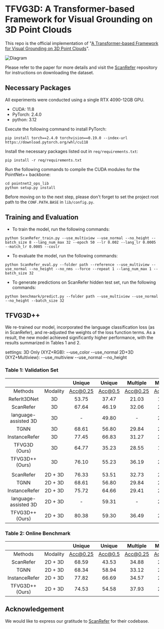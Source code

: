 # TFVG3D: A Transformer-based Framework for Visual Grounding on 3D Point Clouds

This repo is the official implementation of "[A Transformer-based Framework for Visual Grounding on 3D Point Clouds](https://ieeexplore.ieee.org/document/10475280)".

![Diagram](./image/Diagram.jpg)

Please refer to the paper for more details and visit the [ScanRefer](https://github.com/daveredrum/ScanRefer) repository for instructions on downloading the dataset.

## Necessary Packages 
All experiments were conducted using a single RTX 4090-12GB GPU.
* CUDA: 11.8
* PyTorch: 2.4.0
* python: 3.12

Execute the following command to install PyTorch:
```shell
pip install torch==2.4.0 torchvision==0.19.0 --index-url https://download.pytorch.org/whl/cu118
```

Install the necessary packages listed out in `req/requirements.txt`:
```shell
pip install -r req/requirements.txt
```

Run the following commands to compile the CUDA modules for the PointNet++ backbone:
```shell
cd pointnet2_ops_lib
python setup.py install
```

Before moving on to the next step, please don't forget to set the project root path to the `CONF.PATH.BASE` in `lib/config.py`.

## Training and Evaluation

* To train the model, run the following commands:

```shell
python ScanRefer_train.py --use_multiview --use_normal --no_height --batch_size 8 --lang_num_max 32 --epoch 50 --lr 0.002 --lang_lr 0.0005 --match_lr 0.0005 --coslr
```

* To evaluate the model, run the following commands:

```shell
python ScanRefer_eval.py --folder path --reference --use_multiview --use_normal --no_height --no_nms --force --repeat 1 --lang_num_max 1 --batch_size 32
```

* To generate predictions on ScanRefer hidden test set, run the following commands:

```shell
python benchmark/predict.py --folder path --use_multiview --use_normal --no_height --batch_size 32 
```

## TFVG3D++
We re-trained our model, incorporated the language classification loss (as in ScanRefer), and re-adjusted the weights of the loss function terms. As a result, the new model achieved significantly higher performance, with the results summarized in Tables 1 and 2.

settings:
3D Only (XYZ+RGB): --use_color --use_normal
2D+3D (XYZ+Multiview): --use_multiview --use_normal --no_height

### Table 1: Validation Set
|                                        |          |  Unique  |  Unique | Multiple | Multiple |  Overall | Overall |
|:--------------------------------------:|:--------:|:--------:|:-------:|:--------:|:--------:|:--------:|:-------:|
|                 Methods                | Modality | Acc@0.25 | Acc@0.5 | Acc@0.25 |  Acc@0.5 | Acc@0.25 | Acc@0.5 |
|              ReferIt3DNet              |    3D    |  53.75   |	37.47  |	 21.03  |	  12.83  |	 26.44  |	 16.90  |
|                ScanRefer               |    3D    |   67.64  |  46.19  |   32.06  |   21.26  |   38.97  |  26.10  |
|           language-assisted 3D         |    3D    |     -    |  49.80  |     -    |   22.75  |     -    |  28.00  |
|                  TGNN                  |    3D    |   68.61  |  56.80  |   29.84  |   23.18  |   37.37  |  29.70  |
|              InstanceRefer             |    3D    |   77.45  |  66.83  |   31.27  |   24.77  |   40.23  |**32.93**|
|              TFVG3D (Ours)             |    3D    |   64.77  |  35.23  |   28.55  |   16.52  |   35.58  |  20.15  |
|             TFVG3D++ (Ours)            |    3D    |   76.10  |	55.23  |	 36.19  |	  26.10  |**43.93** |	 31.75  |
|                                        |          |          |         |          |          |          |         |
|                ScanRefer               |  2D + 3D |   76.33  |  53.51  |   32.73  |   21.11  |   41.19  |  27.40  |
|                  TGNN                  |  2D + 3D |   68.61  |  56.80  |   29.84  |   23.18  |   37.37  |  29.70  |
|              InstanceRefer             |  2D + 3D |   75.72  |  64.66  |   29.41  |   22.99  |   38.40  |  31.08  |
|           language-assisted 3D         |  2D + 3D |     -    |  59.31  |     -    |   25.07  |     -    |  31.71  |
|             TFVG3D++ (Ours)            |  2D + 3D |   80.38  |	59.30  | 	 36.49  |	  26.01	 |**45.00** |**32.47**|

### Table 2: Online Benchmark
|                                        |          |  Unique  | Unique  | Multiple | Multiple | Overall  | Overall |
|:--------------------------------------:|:--------:|:--------:|:-------:|:--------:|:--------:|:--------:|:-------:|
|                 Methods                | Modality | Acc@0.25 | Acc@0.5 | Acc@0.25 | Acc@0.5  | Acc@0.25 | Acc@0.5 |
|                ScanRefer               | 2D + 3D  |  68.59   |  43.53  |  34.88   |  20.97   |  42.44   |  26.03  |
|                  TGNN                  | 2D + 3D  |  68.34   |  58.94  |  33.12   |  25.26   |  41.02   |  32.81  |
|              InstanceRefer             | 2D + 3D  |  77.82   |  66.69  |  34.57   |  26.88   |  44.27   |**35.80**|
|             TFVG3D++ (Ours)            | 2D + 3D  |  74.53   |  54.58  |	37.93   |  26.90   |**46.14** |  33.11  |

## Acknowledgement
We would like to express our gratitude to [ScanRefer](https://github.com/daveredrum/ScanRefer) for their codebase.
